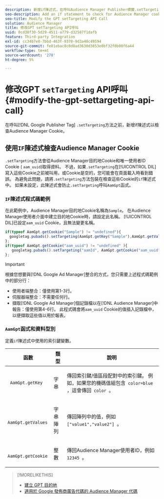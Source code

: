 ```yaml
---
description: 新增if陳述式，在呼叫Audience Manager Publisher標籤.setTargeting方法之前檢查Google Cookie。
seo-description: Add an if statement to check for Audience Manager cookies before calling the Google Publisher Tag .setTargeting method.
seo-title: Modify the GPT setTargeting API Call
solution: Audience Manager
title: 修改GPT setTargeting API呼叫
uuid: 0cd38f30-5d29-4511-a779-d32587f1dafb
feature: Third-party Integration
exl-id: cc34b7e8-7bbd-463f-9378-9d3a40c49594
source-git-commit: fe01ebac8c0d0ad3630d3853e0bf32f0b00f6a44
workflow-type: tm+mt
source-wordcount: '278'
ht-degree: 5%

---
```


# 修改GPT `setTargeting` API呼叫 {#modify-the-gpt-settargeting-api-call}

在呼叫[!DNL Google Publisher Tag] `.setTargeting`方法之前，新增if陳述式以檢查Audience Manager Cookie。

## 使用`IF`陳述式檢查Audience Manager Cookie

`.setTargeting`方法會從Audience Manager目的地Cookie和唯一使用者ID Cookie ( `aam_uuid`)取得資料。 不過，如果`.setTargeting`在[!UICONTROL DIL]寫入這些Cookie之前被叫用，或Cookie是空的，您可能會在頁面載入時看到錯誤。 為避免此問題，請將`.setTargeting`方法包裝在檢查這些Cookie的`if`陳述式中。 如果未設定，此陳述式會防止`.setTargeting`呼叫`AamGpt`函式。

### `IF`陳述式程式碼範例

在此範例中，Audience Manager目的地Cookie名稱為`Sample`。 在Audience Manager使用者介面中建立目的地Cookie時，請設定此名稱。 [!UICONTROL DIL]已設定`aam_uuid` Cookie，且無法變更名稱。

```js
if(typeof AamGpt.getCookie("Sample") != "undefined"){ 
  googletag.pubads().setTargeting(AamGpt.getKey("Sample"),AamGpt.getValues("Sample")); 
}; 
if(typeof AamGpt.getCookie("aam_uuid") != "undefined" ){ 
   googletag.pubads().setTargeting("aamId", AamGpt.getCookie("aam_uuid")); 
};
```

>[!IMPORTANT]
>
>根據您想要與[!DNL Google Ad Manager]整合的方式，您只需要上述程式碼範例中的部分行：
>
>* 使用者端整合：僅使用第1-3行。
>* 伺服器端整合：不需要任何行。
>* 擷取[!DNL Google Ad Manager]個記錄檔以在[!DNL Audience Manager]中報告：僅使用第4-6行。 此程式碼會將`aam_uuid` Cookie的值插入記錄檔中，以便擷取這些值以用於報表。

### `AamGpt`函式和資料型別

定義`if`陳述式中使用的索引鍵變數。

<table id="table_881391C9BDDF4FACAFC37A47B14B31A1"> 
 <thead> 
  <tr> 
   <th colname="col1" class="entry"> 函數 </th> 
   <th colname="col2" class="entry"> 類型 </th> 
   <th colname="col3" class="entry"> 說明 </th> 
  </tr> 
 </thead>
 <tbody> 
  <tr> 
   <td colname="col1"> <p> <code> AamGpt.getKey </code> </p> </td> 
   <td colname="col2"> <p>字串 </p> </td> 
   <td colname="col3"> <p>傳回索引鍵/值區段配對中的索引鍵。 例如，如果您的機碼值組包含<code> color=blue </code>，這會傳回<code> color </code>。 </p> </td> 
  </tr> 
  <tr> 
   <td colname="col1"> <p> <code> AamGpt.getValues </code> </p> </td> 
   <td colname="col2"> <p>字串陣列 </p> </td> 
   <td colname="col3"> <p>傳回陣列中的值，例如<code> ["value1","value2"] </code>。 </p> </td> 
  </tr> 
  <tr> 
   <td colname="col1"> <p> <code> AamGpt.getCookie </code> </p> </td> 
   <td colname="col2"> <p>整數 </p> </td> 
   <td colname="col3"> <p>傳回Audience Manager使用者ID，例如<code> 12345 </code>。 </p> </td> 
  </tr>
 </tbody>
</table>

>[!MORELIKETHIS]
>
>* [建立 GPT 目的地](../../integration/gpt-aam-destination/gpt-aam-create-destination.md)
>* [適用於 Google 發佈商廣告代碼的 Audience Manager 代碼](../../integration/gpt-aam-destination/gpt-aam-aamgpt-code.md)
